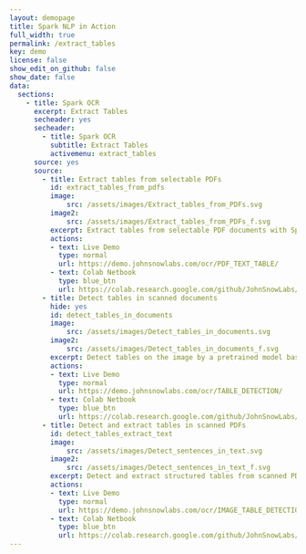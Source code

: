 ```yaml
---
layout: demopage
title: Spark NLP in Action
full_width: true
permalink: /extract_tables
key: demo
license: false
show_edit_on_github: false
show_date: false
data:
  sections:  
    - title: Spark OCR 
      excerpt: Extract Tables
      secheader: yes
      secheader:
        - title: Spark OCR
          subtitle: Extract Tables
          activemenu: extract_tables
      source: yes
      source: 
        - title: Extract tables from selectable PDFs
          id: extract_tables_from_pdfs
          image: 
              src: /assets/images/Extract_tables_from_PDFs.svg
          image2: 
              src: /assets/images/Extract_tables_from_PDFs_f.svg
          excerpt: Extract tables from selectable PDF documents with Spark OCR.
          actions:
          - text: Live Demo
            type: normal
            url: https://demo.johnsnowlabs.com/ocr/PDF_TEXT_TABLE/
          - text: Colab Netbook
            type: blue_btn
            url: https://colab.research.google.com/github/JohnSnowLabs/spark-nlp-workshop/blob/master/tutorials/streamlit_notebooks/ocr/PDF_TEXT_TABLE.ipynb
        - title: Detect tables in scanned documents
          hide: yes
          id: detect_tables_in_documents
          image: 
              src: /assets/images/Detect_tables_in_documents.svg
          image2: 
              src: /assets/images/Detect_tables_in_documents_f.svg
          excerpt: Detect tables on the image by a pretrained model based on CascadeTabNet.
          actions:
          - text: Live Demo
            type: normal
            url: https://demo.johnsnowlabs.com/ocr/TABLE_DETECTION/ 
          - text: Colab Netbook
            type: blue_btn
            url: https://colab.research.google.com/github/JohnSnowLabs/spark-ocr-workshop/blob/master/jupyter/SparkOcrImageTableDetection.ipynb
        - title: Detect and extract tables in scanned PDFs 
          id: detect_tables_extract_text 
          image: 
              src: /assets/images/Detect_sentences_in_text.svg
          image2: 
              src: /assets/images/Detect_sentences_in_text_f.svg
          excerpt: Detect and extract structured tables from scanned PDF documents & images with Spark OCR.
          actions:
          - text: Live Demo
            type: normal
            url: https://demo.johnsnowlabs.com/ocr/IMAGE_TABLE_DETECTION/
          - text: Colab Netbook
            type: blue_btn
            url: https://colab.research.google.com/github/JohnSnowLabs/spark-ocr-workshop/blob/master/jupyter/SparkOcrImageTableDetection.ipynb
---
```

